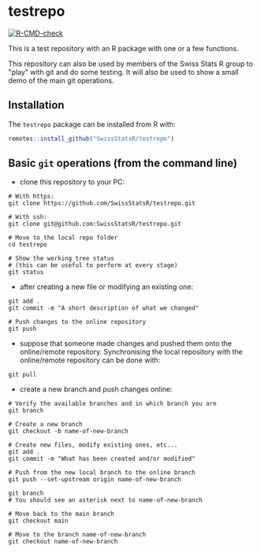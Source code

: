 # testrepo
<!-- badges: start -->
[![R-CMD-check](https://github.com/SwissStatsR/testrepo/actions/workflows/R-CMD-check.yaml/badge.svg)](https://github.com/SwissStatsR/testrepo/actions/workflows/R-CMD-check.yaml)
<!-- badges: end -->


This is a test repository with an R package with one or a few functions.  

This repository can also be used by members of the Swiss Stats R group to "play" with git and do some testing. It will also be used to show a small demo of the main git operations.


## Installation

The `testrepo` package can be installed from R with:
```r
remotes::install_github("SwissStatsR/testrepo")
```


## Basic `git` operations (from the command line)

- clone this repository to your PC:
```
# With https:
git clone https://github.com/SwissStatsR/testrepo.git

# With ssh:
git clone git@github.com:SwissStatsR/testrepo.git

# Move to the local repo folder
cd testrepo

# Show the working tree status
# (this can be useful to perform at every stage)
git status
```

- after creating a new file or modifying an existing one:
```
git add .
git commit -m "A short description of what we changed"

# Push changes to the online repository
git push
```

- suppose that someone made changes and pushed them onto the online/remote repository. Synchronising the local repository with the online/remote repository can be done with:
```
git pull
```

- create a new branch and push changes online:
```
# Verify the available branches and in which branch you are
git branch

# Create a new branch
git checkout -b name-of-new-branch

# Create new files, modify existing ones, etc...
git add .
git commit -m "What has been created and/or modified"

# Push from the new local branch to the online branch
git push --set-upstream origin name-of-new-branch

git branch
# You should see an asterisk next to name-of-new-branch

# Move back to the main branch
git checkout main

# Move to the branch name-of-new-branch
git checkout name-of-new-branch
```

